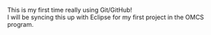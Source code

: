 This is my first time really using Git/GitHub!  
I will be syncing this up with Eclipse for my first project in the OMCS program.
